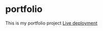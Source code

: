 # portfolio
This is my portfolio project 
[Live deployment](https://portfolio-richard.herokuapp.com)
